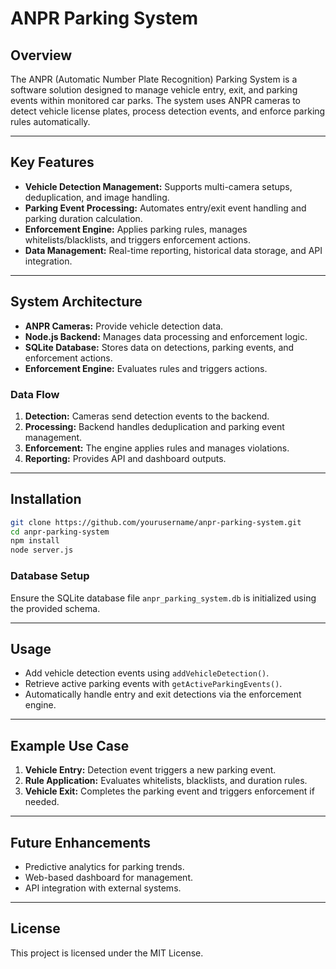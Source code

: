 # ANPR Parking System

## Overview
The ANPR (Automatic Number Plate Recognition) Parking System is a software solution designed to manage vehicle entry, exit, and parking events within monitored car parks. The system uses ANPR cameras to detect vehicle license plates, process detection events, and enforce parking rules automatically.

---

## Key Features
- **Vehicle Detection Management:** Supports multi-camera setups, deduplication, and image handling.
- **Parking Event Processing:** Automates entry/exit event handling and parking duration calculation.
- **Enforcement Engine:** Applies parking rules, manages whitelists/blacklists, and triggers enforcement actions.
- **Data Management:** Real-time reporting, historical data storage, and API integration.

---

## System Architecture
- **ANPR Cameras:** Provide vehicle detection data.
- **Node.js Backend:** Manages data processing and enforcement logic.
- **SQLite Database:** Stores data on detections, parking events, and enforcement actions.
- **Enforcement Engine:** Evaluates rules and triggers actions.

### Data Flow
1. **Detection:** Cameras send detection events to the backend.
2. **Processing:** Backend handles deduplication and parking event management.
3. **Enforcement:** The engine applies rules and manages violations.
4. **Reporting:** Provides API and dashboard outputs.

---

## Installation
```sh
git clone https://github.com/yourusername/anpr-parking-system.git
cd anpr-parking-system
npm install
node server.js
```

### Database Setup
Ensure the SQLite database file `anpr_parking_system.db` is initialized using the provided schema.

---

## Usage
- Add vehicle detection events using `addVehicleDetection()`.
- Retrieve active parking events with `getActiveParkingEvents()`.
- Automatically handle entry and exit detections via the enforcement engine.

---

## Example Use Case
1. **Vehicle Entry:** Detection event triggers a new parking event.
2. **Rule Application:** Evaluates whitelists, blacklists, and duration rules.
3. **Vehicle Exit:** Completes the parking event and triggers enforcement if needed.

---

## Future Enhancements
- Predictive analytics for parking trends.
- Web-based dashboard for management.
- API integration with external systems.

---

## License
This project is licensed under the MIT License.
